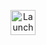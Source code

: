<p align="center">
  <a href="https://mybinder.org/v2/gh/jpivarski-talks/2022-09-12-pyhep22-awkward-combinatorics/v1.0?urlpath=lab/tree/pyhep2022-combinatorics.ipynb">
    <img src="https://mybinder.org/badge_logo.svg" alt="Launch Binder" height="40">
  </a>
</p>

